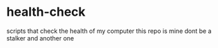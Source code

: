 # health-check
scripts that check the health of my computer
this repo is mine dont  be a stalker
and another one

